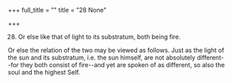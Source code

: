 +++
full_title = ""
title = "28 None"

+++


28. Or else like that of light to its substratum, both being fire.

Or else the relation of the two may be viewed as follows. Just as the light of the sun and its substratum, i.e. the sun himself, are not absolutely different--for they both consist of fire--and yet are spoken of as different, so also the soul and the highest Self.

